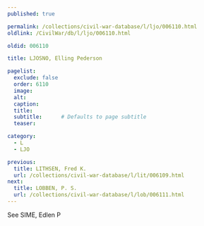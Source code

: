 ```yaml
---
published: true

permalink: /collections/civil-war-database/l/ljo/006110.html
oldlink: /CivilWar/db/l/ljo/006110.html

oldid: 006110

title: LJOSNO, Elling Pederson

pagelist:
  exclude: false
  order: 6110
  image: 
  alt:
  caption:
  title:
  subtitle:      # Defaults to page subtitle
  teaser:

category: 
  - L 
  - LJO

previous:
  title: LITHSEN, Fred K.
  url: /collections/civil-war-database/l/lit/006109.html  
next:
  title: LOBBEN, P. S.
  url: /collections/civil-war-database/l/lob/006111.html   
---
```

See SIME, Edlen P
